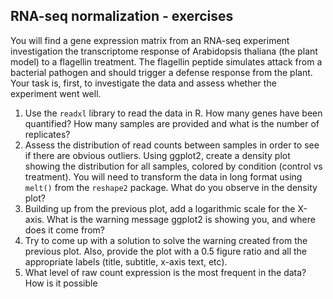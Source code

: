 ## RNA-seq normalization - exercises

You will find a gene expression matrix from an RNA-seq experiment investigation the transcriptome response of Arabidopsis thaliana (the plant model) to a flagellin treatment. The flagellin peptide simulates attack from a bacterial pathogen and should trigger a defense response from the plant. Your task is, first, to investigate the data and assess whether the experiment went well.

1. Use the `readxl` library to read the data in R. How many genes have been quantified? How many samples are provided and what is the number of replicates?
2. Assess the distribution of read counts between samples in order to see if there are obvious outliers. Using ggplot2, create a density plot showing the distribution for all samples, colored by condition (control vs treatment). You will need to transform the data in long format using `melt()` from the `reshape2` package. What do you observe in the density plot?
3. Building up from the previous plot, add a logarithmic scale for the X-axis. What is the warning message ggplot2 is showing you, and where does it come from?
4. Try to come up with a solution to solve the warning created from the previous plot. Also, provide the plot with a 0.5 figure ratio and all the appropriate labels (title, subtitle, x-axis text, etc).
5. What level of raw count expression is the most frequent in the data? How is it possible
